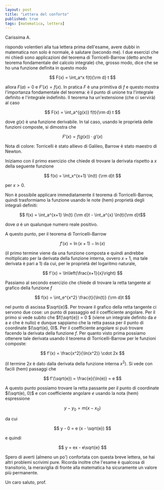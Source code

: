 ```yaml
---
layout: post
title: "Lettera del conforto"
published: true
tags: [matematica, lettera]
---
```


Carissima A.

rispondo volentieri alla tua lettera prima dell'esame, avere dubbi in matematica non solo è normale, è salutare
(secondo me). I due esercizi che mi chiedi sono applicazioni del teorema di Torricelli-Barrow (detto
anche teorema fondamentale del calcolo integrale) che, grosso modo, dice che se ho una funzione
definita in questo modo

$$ F(x) = \int_a^x f(t){\rm d} t $$ 

allora $F(a) = 0$ e $F'(x) = f(x)$. In pratica $F$ è una primitiva di $f$ e questo mostra
l'importanza fondamentale del teorema: è il punto di unione tra l'integrale definito e l'integrale
indefinito. Il teorema ha un'estensione (che ci servirà) al caso

$$ F(x) = \int_a^{g(x)} f(t){\rm d} t $$ 

dove $g(x)$ è  una funzione derivabile. In tal caso, usando le proprietà delle funzioni
composte, si dimostra che 

$$ F'(x)  = f(g(x))\cdot g'(x) $$

Nota di colore: Torricelli è stato allievo di Galileo, Barrow è stato maestro di Newton.

Iniziamo con il primo esercizio che chiede di trovare la derivata rispetto a $x$ della seguente
funzione

$$ f(x) = \int_x^{x+1} \ln(t) {\rm d}t $$

per $x>0$.

Non è possibile applicare immediatamente il teorema di Torricelli-Barrow, quindi trasformiamo la
funzione usando le note (hem) proprietà degli integrali definiti:

$$ f(x) = \int_a^{x+1} \ln(t) {\rm d}t - \int_a^{x} \ln(t){\rm d}t$$

dove $a$ è un qualunque numero reale positivo.

A questo punto, per il teorema di Torricelli-Barrow

$$ f'(x) = \ln(x+1) - \ln(x) $$

(il primo termine viene da una funzione composta e quindi andrebbe moltiplicato per la derivata
della funzione interna, ovvero $x+1$, ma tale derivata è pari a $1$) da cui, per le proprietà del logaritmo naturale,

$$ f'(x) = \ln\left(\frac{x+1}{x}\right) $$



Passiamo al secondo esercizio che chiede di trovare la retta tangente al grafico della funzione $f$

$$ f(x) = \int_e^{x^2} \frac{t}{\ln(t)} {\rm d}t $$


nel punto di ascissa $\sqrt{e}$. Per trovare il grafico della retta tangente ci servono due cose: un
punto di passaggio ed il coefficiente angolare. Per il primo si vede subito che $f(\sqrt{e}) = 0 $
(viene un integrale definito da $e$ a $e$ che è nullo) e dunque sappiamo che la retta passa per il
punto di coordinate $(\sqrt{e}, 0)$. Per il coefficiente angolare si può trovare facendo la derivata
della funzione $f$. Per quanto visto prima possiamo ottenere tale derivata usando il teorema di
Torricelli-Barrow per le funzioni composte:

$$ f'(x) = \frac{x^2}{\ln(x^2)} \cdot 2x $$

(il termine $2x$ è dato dalla derivata della funzione interna $x^2$). Si vede con facili (hem)
passaggi che

$$ f'(\sqrt{e}) = \frac{e}{\ln(e)} = e $$ 

A questo punto possiamo trovare la retta passante per il
punto di coordinate $(\sqrt(e), 0)$ e con coefficiente angolare $e$ usando la nota (hem) espressione

$$ y - y_0 = m (x - x_0) $$

da cui

$$ y - 0 = e (x - \sqrt{e}) $$

e quindi

$$ y = ex - e\sqrt{e} $$


Spero di averti (almeno un po') confortata con questa breve lettera, se hai altri problemi scrivimi pure. Ricorda
inoltre che l'esame è qualcosa di transitorio, la meraviglia di fronte alla matematica ha
sicuramente un valore più permanente. 

Un caro saluto, prof.


